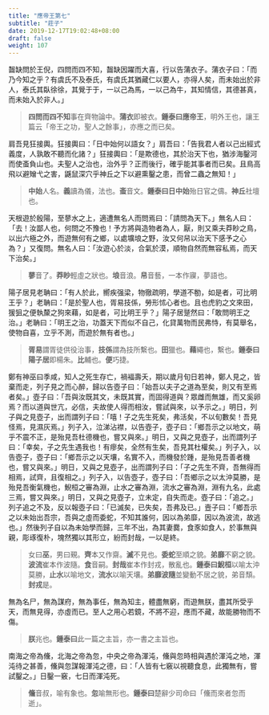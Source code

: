 ```yaml
---
title: "應帝王第七"
subtitle: "莊子"
date: 2019-12-17T19:02:48+08:00
draft: false
weight: 107
---
```




齧缺問於王倪，四問而四不知，齧缺因躍而大喜，行以告蒲衣子。蒲衣子曰：「<span class="text-muted">而乃今知之乎？有虞氏不及泰氏，有虞氏其猶藏仁以要人，亦得人矣，而未始出於非人，泰氏其臥徐徐，其覺于于，一以己為馬，一以己為牛，其知情信，其德甚真，而未始入於非人。</span>」

> **四問而四不知**事在齊物論中。**蒲衣**即被衣。<strong class="text-success">鍾泰曰</strong>**應帝王**，明外王也，讓王篇云「帝王之功，聖人之餘事」，亦應之而已矣。



肩吾見狂接輿。狂接輿曰：「<span class="text-muted">日中始何以語女？</span>」肩吾曰：「<span class="text-muted">告我君人者以己出經式義度，人孰敢不聽而化諸？</span>」狂接輿曰：「<span class="text-muted">是欺德也，其於治天下也，猶涉海鑿河而使蚉負山也。夫聖人之治也，治外乎？正而後行，確乎能其事者而已矣。且鳥高飛以避矰弋之害，鼷鼠深穴乎神丘之下以避熏鑿之患，而曾二蟲之無知！</span>」

> **中始**人名。**義**讀為儀，法也。**蚉**音文。<strong class="text-success">鍾泰曰</strong>**日中始**殆日官之儔。**神丘**社壇也。



天根遊於殷陽，至蓼水之上，適遭無名人而問焉曰：「<span class="text-muted">請問為天下。</span>」無名人曰：「<span class="text-muted">去！汝鄙人也，何問之不豫也！予方將與造物者為人，厭，則又乘夫莽眇之鳥，以出六極之外，而遊無何有之鄉，以處壙埌之野，汝又何帠以治天下感予之心為？</span>」又復問。無名人曰：「<span class="text-muted">汝遊心於淡，合氣於漠，順物自然而無容私焉，而天下治矣。</span>」

> **蓼**音了。**莽眇**輕虛之狀也。**埌**音浪。**帠**音藝，一本作寱，夢語也。



陽子居見老聃曰：「<span class="text-muted">有人於此，嚮疾强梁，物徹疏明，學道不勌，如是者，可比明王乎？</span>」老聃曰：「<span class="text-muted">是於聖人也，胥易技係，勞形怵心者也。且也虎豹之文來田，猨狙之便執斄之狗來藉，如是者，可比明王乎？</span>」陽子居蹵然曰：「<span class="text-muted">敢問明王之治。</span>」老聃曰：「<span class="text-muted">明王之治，功蓋天下而似不自己，化貸萬物而民弗恃，有莫舉名，使物自喜，立乎不測，而遊於無有者也。</span>」

> **胥易**謂胥徒供役治事，**技係**謂為技所繫也。**田**獵也。**藉**繩也，繫也。<strong class="text-success">鍾泰曰</strong>**陽子居**即楊朱。**比**輔也。**便**巧捷。



鄭有神巫曰季咸，知人之死生存亡，禍褔壽夭，期以歲月旬日若神，鄭人見之，皆棄而走，列子見之而心醉，歸以告壺子曰：「<span class="text-muted">始吾以夫子之道為至矣，則又有至焉者矣。</span>」壺子曰：「<span class="text-muted">吾與汝既其文，未既其實，而固得道與？眾雌而無雄，而又奚卵焉？而以道與世亢，必信，夫故使人得而相汝，嘗試與來，以予示之。</span>」明日，列子與之見壺子，出而謂列子曰：「<span class="text-muted">嘻！子之先生死矣，弗活矣，不以旬數矣！吾見怪焉，見濕灰焉。</span>」列子入，泣涕沾襟，以告壺子，壺子曰：「<span class="text-muted">鄉吾示之以地文，萌乎不震不正，是殆見吾杜德機也，嘗又與來。</span>」明日，又與之見壺子，出而謂列子曰：「<span class="text-muted">幸矣，子之先生遇我也！有瘳矣，全然有生矣，吾見其杜權矣。</span>」列子入，以告壺子，壺子曰：「<span class="text-muted">鄉吾示之以天壤，名實不入，而機發於踵，是殆見吾善者機也，嘗又與來。</span>」明日，又與之見壺子，出而謂列子曰：「<span class="text-muted">子之先生不齊，吾無得而相焉，試齊，且復相之。</span>」列子入，以告壺子，壺子曰：「<span class="text-muted">吾鄉示之以太沖莫勝，是殆見吾衡氣機也，鯢桓之審為淵，止水之審為淵，流水之審為淵，淵有九名，此處三焉，嘗又與來。</span>」明日，又與之見壺子，立未定，自失而走。壺子曰：「<span class="text-muted">追之。</span>」列子追之不及，反以報壺子曰：「<span class="text-muted">已滅矣，已失矣，吾弗及已。</span>」壼子曰：「<span class="text-muted">鄉吾示之以未始出吾宗，吾與之虛而委蛇，不知其誰何，因以為弟靡，因以為波流，故逃也。</span>」然後列子自以為未始學而歸，三年不出，為其妻爨，食豕如食人，於事無與親，彫琢復朴，塊然獨以其形立，紛而封哉，一以是終。

> 女曰**巫**，男曰覡。**齊**本又作齋。**滅**不見也。**委蛇**至順之貌。**弟靡**不窮之貌。**波流**崔本作波隨。**食**音嗣。**封哉**崔本作封戎，散亂也。<strong class="text-success">鍾泰曰</strong>**鯢桓**以喻太沖莫勝，**止水**以喻地文，**流水**以喻天壤。**弟靡波隨**並變動不居之貌，弟音頹。**封戎**是。



無為名尸，無為謀府，無為事任，無為知主，體盡無窮，而遊無朕，盡其所受乎天，而無見得，亦虛而已。至人之用心若鏡，不將不迎，應而不藏，故能勝物而不傷。

> **朕**兆也。<strong class="text-success">鍾泰曰</strong>此一篇之主旨，亦一書之主旨也。



南海之帝為儵，北海之帝為忽，中央之帝為渾沌，儵與忽時相與遇於渾沌之地，渾沌待之甚善，儵與忽謀報渾沌之德，曰：「<span class="text-muted">人皆有七竅以視聽食息，此獨無有，嘗試鑿之。</span>」日鑿一竅，七日而渾沌死。

> **儵**音叔，喻有象也。**忽**喻無形也。<strong class="text-success">鍾泰曰</strong>楚辭少司命曰「儵而來者忽而逝」。